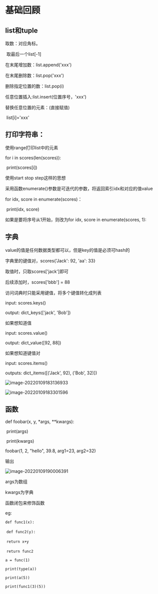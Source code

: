# 基础回顾

## list和tuple

取数：对应角标。

​		取最后一个list[-1]

在末尾增加数：list.append('xxx')

在末尾删除数：list.pop('xxx')

删除指定位置的数：list.pop(i)

任意位置插入:list.insert(位置序号，'xxx')

替换任意位置的元素：(直接赋值)

​										list[i]='xxx'



## 打印字符串：

使用range打印list中的元素

for i in scores(len(scores)):

​	print(scores[i])

使用start stop step这样的思想

采用函数enumerate()参数是可迭代的参数，将返回索引idx和对应的值value

for idx, score in enumerate(scores)：

​	print(idx,  score)

如果是要将序号从1开始，则改为for idx, score in enumerate(scores, 1):

## 字典

value的值是任何数据类型都可以，但是key的值是必须可hash的

字典里的键值对，scores{'Jack': 92, 'aa': 33}

取值时，只取scores['jack']即可

后续添加时，scores['bbb'] = 88

访问词典时只能采用键值，将多个键值转化成列表

input:	scores.keys()

output:	dict_keys(['jack', 'Bob'])

如果想知道值

input:	scores.value()

output:	dict_value([92, 88])

如果想知道键值对

input:	scores.items()

outputs:	dict_items([('Jack', 92), ('Bob', 32)])

![image-20220109183136933](C:\Users\Administrator.DESKTOP-8E1AOEE\AppData\Roaming\Typora\typora-user-images\image-20220109183136933.png)



![image-20220109183301596](C:\Users\Administrator.DESKTOP-8E1AOEE\AppData\Roaming\Typora\typora-user-images\image-20220109183301596.png)

## 函数

def foobar(x, y, *args, **kwargs):

​	print(args)

​	print(kwargs)

foobar(1, 2, "hello", 39.8, arg1=23, arg2=32)

输出

![image-20220109190006391](C:\Users\Administrator.DESKTOP-8E1AOEE\AppData\Roaming\Typora\typora-user-images\image-20220109190006391.png)

args为数组

kwargs为字典



函数闭包来修饰函数

eg:

`def func1(x):`

​	`def func2(y):`

​		`return x+y`

​	`return func2`

`a = func(1)`

`print(type(a))`

`print(a(5))`

`print(func1(3)(5))`
